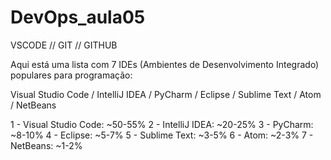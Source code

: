 # DevOps_aula05
VSCODE // GIT // GITHUB

Aqui está uma lista com 7 IDEs (Ambientes de Desenvolvimento Integrado) populares para programação:

Visual Studio Code / IntelliJ IDEA / PyCharm / Eclipse / Sublime Text / Atom / NetBeans

1 - Visual Studio Code: ~50-55%
2 - IntelliJ IDEA: ~20-25%
3 - PyCharm: ~8-10%
4 - Eclipse: ~5-7%
5 - Sublime Text: ~3-5%
6 - Atom: ~2-3%
7 - NetBeans: ~1-2%

